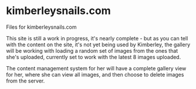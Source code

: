 # kimberleysnails.com
Files for kimberleysnails.com

This site is still a work in progress, it's nearly complete - but as you can tell with the content on the site, it's not yet being used by Kimberley, the gallery will be working with loading a random set of images from the ones that she's uploaded, currently set to work with the latest 8 images uploaded.

The content management system for her will have a complete gallery view for her, where she can view all images, and then choose to delete images from the server.
